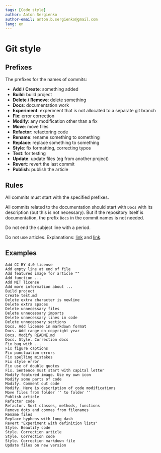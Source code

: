```yaml
---
tags: [Code style]
author: Anton Sergienko
author-email: anton.b.sergienko@gmail.com
lang: en
---
```


# Git style

## Prefixes

The prefixes for the names of commits:

- **Add / Create**: something added
- **Build**: build project
- **Delete / Remove**: delete something
- **Docs**: documentation work
- **Experiment**: experiment that is not allocated to a separate git branch
- **Fix**: error correction
- **Modify**: any modification other than a fix
- **Move**: move files
- **Refactor**: refactoring code
- **Rename**: rename something to something
- **Replace**: replace something to something
- **Style**: fix formatting, correcting typos
- **Test**: for testing
- **Update**: update files (eg from another project)
- **Revert**: revert the last commit
- **Publish**: publish the article

## Rules

All commits must start with the specified prefixes.

All commits related to the documentation should start with `Docs` with its description (but this is not necessary). But if the repository itself is documentation, the prefix `Docs` in the commit names is not needed.

Do not end the subject line with a period.

Do not use articles. Explanations: [link](https://www.reddit.com/r/git/comments/7gjhpd/using_an_article_in_a_commit_message/) and [link](https://english.stackexchange.com/questions/38759/dropping-articles-in-the-title-of-an-article-or-a-section-or-in-the-caption-o).

## Examples

```text
Add CC BY 4.0 license
Add empty line at end of file
Add featured image for article ""
Add function ...
Add MIT license
Add more information about ...
Build project
Create test.md
Delete extra character is newline
Delete extra spaces
Delete unnecessary files
Delete unnecessary imports
Delete unnecessary lines in code
Delete unnecessary sections
Docs. Add license in markdown format
Docs. Add range on copyright year
Docs. Modify README.md
Docs. Style. Correction docs
Fix bug with ...
Fix figure captions
Fix punctuation errors
Fix spelling mistakes
Fix style error
Fix use of double quotes
Fix. Sentence must start with capital letter
Modify featured image. Use my own icon
Modify some parts of code
Modify. Comment out code
Modify. Here is description of code modifications
Move files from folder '' to folder ''
Publish article
Refactor code
Refactor. Sort classes, methods, functions
Remove dots and commas from filenames
Rename files
Replace hyphens with long dash
Revert "Experiment with definition lists"
Style. Beautify code
Style. Correction article
Style. Correction code
Style. Correction markdown file
Update files on new version
```
